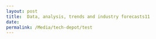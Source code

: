 ```yaml
---
layout: post
title:  Data, analysis, trends and industry forecasts11
date:   
permalink: /Media/tech-depot/test
---
```

